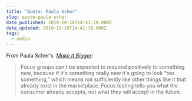 ```yaml
---
title: "Quote: Paula Scher"
slug: quote-paula-scher
date_published: 2010-10-16T14:41:39.000Z
date_updated: 2010-10-16T14:41:39.000Z
tags:
  - media
---
```


From Paula Scher's  [*Make It Bigger*](http://www.amazon.com/gp/product/1568985487?ie=UTF8&amp;tag=thegoodmacom-20&amp;linkCode=as2&amp;camp=1789&amp;creative=390957&amp;creativeASIN=1568985487):

> Focus groups can't be expected to respond positively to something new, because if it's something really new it's going to look "too something," which means not sufficiently like other things like it that already exist in the marketplace. Focus testing tells you what the consumer already accepts, not what they will accept in the future.
